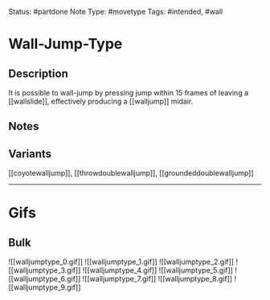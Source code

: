 Status: #partdone 
Note Type: #movetype
Tags: #intended, #wall 

# Wall-Jump-Type
## Description
It is possible to wall-jump by pressing jump within 15 frames of leaving a [[wallslide]], effectively producing a [[walljump]] midair.

## Notes


## Variants
[[coyotewalljump]], [[throwdoublewalljump]], [[groundeddoublewalljump]]

___
# Gifs
## Bulk
![[walljumptype_0.gif]]
![[walljumptype_1.gif]]
![[walljumptype_2.gif]]
![[walljumptype_3.gif]]
![[walljumptype_4.gif]]
![[walljumptype_5.gif]]
![[walljumptype_6.gif]]
![[walljumptype_7.gif]]
![[walljumptype_8.gif]]
![[walljumptype_9.gif]]